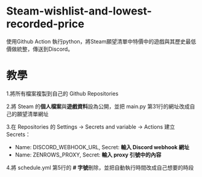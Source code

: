# Steam-wishlist-and-lowest-recorded-price
使用Github Action 執行python，將Steam願望清單中特價中的遊戲與其歷史最低價做統整，傳送到Discord。

# 教學
1.將所有檔案複製到自己的 Github Repositories

2.將 Steam 的**個人檔案**與**遊戲資料**設為公開，並把 main.py 第31行的網址改成自己的願望清單網址

3.在 Repositories 的 Settings -> Secrets and variable -> Actions 建立 Secrets：
  - Name: DISCORD_WEBHOOK_URL, Secret: **輸入 Discord webhook 網址**
  - Name: ZENROWS_PROXY, Secret: **輸入 proxy 引號中的內容**

4.將 schedule.yml 第5行的 **# 字號**刪除，並把自動執行時間改成自己想要的時段
